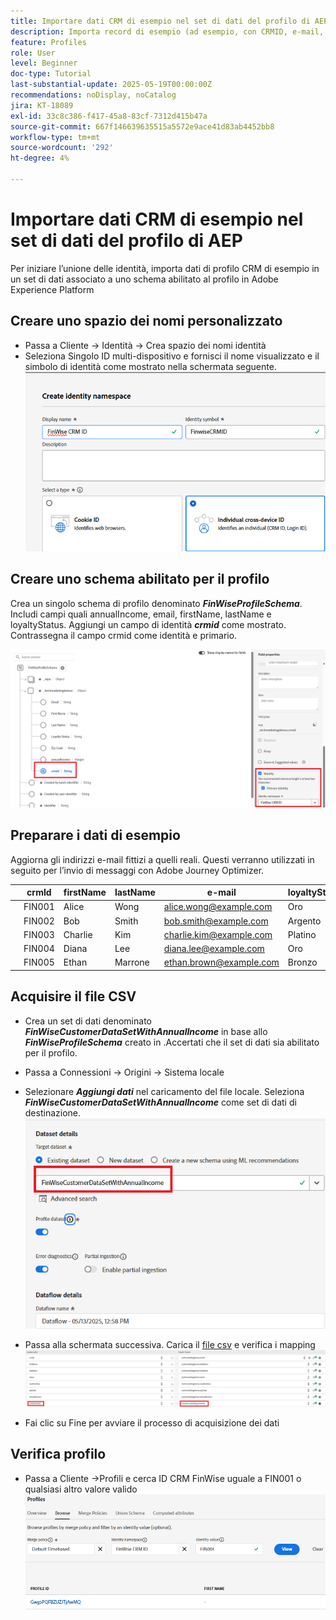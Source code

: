 ```yaml
---
title: Importare dati CRM di esempio nel set di dati del profilo di AEP
description: Importa record di esempio (ad esempio, con CRMID, e-mail, entrate, codice postale) per convalidare se AEP può unire correttamente tali profili con visitatori web anonimi in base a identificatori condivisi come ECID.
feature: Profiles
role: User
level: Beginner
doc-type: Tutorial
last-substantial-update: 2025-05-19T00:00:00Z
recommendations: noDisplay, noCatalog
jira: KT-18089
exl-id: 33c8c386-f417-45a8-83cf-7312d415b47a
source-git-commit: 667f146639635515a5572e9ace41d83ab4452bb8
workflow-type: tm+mt
source-wordcount: '292'
ht-degree: 4%

---
```


# Importare dati CRM di esempio nel set di dati del profilo di AEP

Per iniziare l’unione delle identità, importa dati di profilo CRM di esempio in un set di dati associato a uno schema abilitato al profilo in Adobe Experience Platform

## Creare uno spazio dei nomi personalizzato

* Passa a Cliente -> Identità -> Crea spazio dei nomi identità
* Seleziona Singolo ID multi-dispositivo e fornisci il nome visualizzato e il simbolo di identità come mostrato nella schermata seguente.
  ![spazio dei nomi personalizzato](assets/custom-namespace.png)

## Creare uno schema abilitato per il profilo

Crea un singolo schema di profilo denominato **_FinWiseProfileSchema_**. Includi campi quali annualIncome, email, firstName, lastName e loyaltyStatus.
Aggiungi un campo di identità **_crmid_** come mostrato. Contrassegna il campo crmid come identità e primario.


![schema-profilo](assets/finwise-profile-schema.png)

## Preparare i dati di esempio

Aggiorna gli indirizzi e-mail fittizi a quelli reali. Questi verranno utilizzati in seguito per l’invio di messaggi con Adobe Journey Optimizer.

|   | crmId | firstName | lastName | e-mail | loyaltyStatus | zipCode | annualIncome |
|---|--------|-----------|----------|-------------------------|---------------|---------|--------------|
|   | FIN001 | Alice | Wong | alice.wong@example.com | Oro | 92128 | 120000 |
|   | FIN002 | Bob | Smith | bob.smith@example.com | Argento | 92126 | 85000 |
|   | FIN003 | Charlie | Kim | charlie.kim@example.com | Platino | 60614 | 175000 |
|   | FIN004 | Diana | Lee | diana.lee@example.com | Oro | 30303 | 98000 |
|   | FIN005 | Ethan | Marrone | ethan.brown@example.com | Bronzo | 75201 | 60000 |

## Acquisire il file CSV

* Crea un set di dati denominato **_FinWiseCustomerDataSetWithAnnualIncome_** in base allo **_FinWiseProfileSchema_** creato in .Accertati che il set di dati sia abilitato per il profilo.

* Passa a Connessioni -> Origini -> Sistema locale
* Selezionare **_Aggiungi dati_** nel caricamento del file locale. Seleziona _&#x200B;**FinWiseCustomerDataSetWithAnnualIncome**&#x200B;_ come set di dati di destinazione.
  ![ingest-csv](assets/ingest-csv-into-dataset.png)
* Passa alla schermata successiva. Carica il [file csv](assets/finwise_profiles.csv) e verifica i mapping
  ![mappature](assets/mappings.png)

* Fai clic su Fine per avviare il processo di acquisizione dei dati

## Verifica profilo

* Passa a Cliente ->Profili e cerca ID CRM FinWise uguale a FIN001 o qualsiasi altro valore valido
  ![profilo di verifica](assets/verify-profiles.png)
